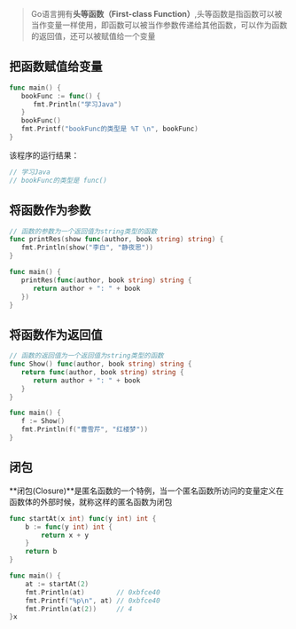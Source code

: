 > Go语言拥有**头等函数（First-class Function）**,头等函数是指函数可以被当作变量一样使用，即函数可以被当作参数传递给其他函数，可以作为函数的返回值，还可以被赋值给一个变量

## 把函数赋值给变量

```go
func main() {
   bookFunc := func() {
      fmt.Println("学习Java")
   }
   bookFunc()
   fmt.Printf("bookFunc的类型是 %T \n", bookFunc)
}
```

该程序的运行结果：

```go
// 学习Java
// bookFunc的类型是 func() 
```

## 将函数作为参数

```go
// 函数的参数为一个返回值为string类型的函数
func printRes(show func(author, book string) string) {
   fmt.Println(show("李白", "静夜思"))
}

func main() {
   printRes(func(author, book string) string {
      return author + ": " + book
   })
}
```

## 将函数作为返回值

```go
// 函数的返回值为一个返回值为string类型的函数
func Show() func(author, book string) string {
   return func(author, book string) string {
      return author + ": " + book
   }
}

func main() {
   f := Show()
   fmt.Println(f("曹雪芹", "红楼梦"))
}
```

## 闭包

**闭包(Closure)**是匿名函数的一个特例，当一个匿名函数所访问的变量定义在函数体的外部时候，就称这样的匿名函数为闭包

```go
func startAt(x int) func(y int) int {
	b := func(y int) int {
		return x + y
	}
	return b
}

func main() {
	at := startAt(2)
	fmt.Println(at)        // 0xbfce40
	fmt.Printf("%p\n", at) // 0xbfce40
	fmt.Println(at(2))     // 4
}x	
```

